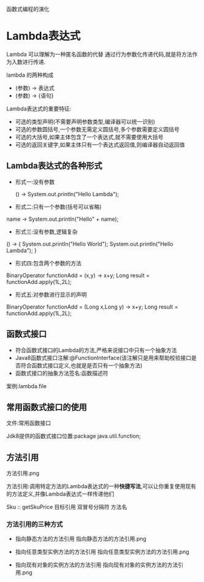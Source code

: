 函数式编程的演化

# Lambda表达式
Lambda 可以理解为一种匿名函数的代替
通过行为参数化传递代码,就是将方法作为入数进行传递.

lambda 的两种构成
- (参数) -> 表达式
- (参数) -> {语句}

Lambda表达式的重要特征:
- 可选的类型声明(不需要声明参数类型,编译器可以统一识别)
- 可选的参数圆括号,一个参数无需定义圆括号,多个参数需要定义圆括号
- 可选的大括号,如果主体包含了一个表达式,就不需要使用大括号
- 可选的返回关键字,如果主体只有一个表达式返回值,则编译器自动返回值

## Lambda表达式的各种形式

- 形式一:没有参数

    () -> System.out.println("Hello Lambda");

- 形式二:只有一个参数(括号可以省略)

name -> System.out.println("Hello" + name);

- 形式三:没有参数,逻辑复杂

() -> {
    System.out.println("Hello World");
    System.out.println("Hello Lambda");
}

- 形式四:包含两个参数的方法

BinaryOperator<Long> functionAdd = (x,y) -> x+y;
Long result = functionAdd.apply(1L,2L);

- 形式五:对参数进行显示的声明

BinaryOperator<Long> functionAdd = (Long x,Long y) -> x+y;
Long result = functionAdd.apply(1L,2L);

## 函数式接口

- 符合函数式接口的Lambda的方法,严格来说接口中只有一个抽象方法
- Java8函数式接口注解:@FunctionInterface(该注解只是用来帮助校验接口是否符合函数式接口定义,也就是是否只有一个抽象方法)
- 函数式接口的抽象方法签名:函数描述符

案例:lambda.file

## 常用函数式接口的使用

文件:常用函数接口

Jdk8提供的函数式接口位置:package java.util.function;


## 方法引用

方法引用.png

方法引用:调用特定方法的Lambda表达式的一种**快捷写法**,可以让你重复使用现有的方法定义,并像Lambda表达式一样传递他们

Sku :: getSkuPrice
目标引用 双冒号分隔符 方法名

### 方法引用的三种方式
- 指向静态方法的方法引用
指向静态方法的方法引用.png

- 指向任意类型实例方法的方法引用
指向任意类型实例方法的方法引用.png

- 指向现有对象的实例方法的方法引用
指向现有对象的实例方法的方法引用.png













